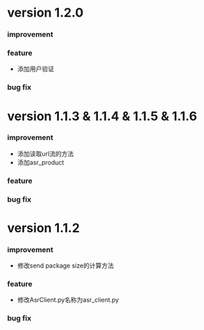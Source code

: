 # version 1.2.0

### improvement 

### feature
- 添加用户验证

### bug fix

# version 1.1.3 & 1.1.4 & 1.1.5 & 1.1.6

### improvement 

- 添加读取url流的方法
- 添加asr_product

### feature

### bug fix


# version 1.1.2
### improvement

- 修改send package size的计算方法

### feature 

- 修改AsrClient.py名称为asr_client.py

### bug fix
